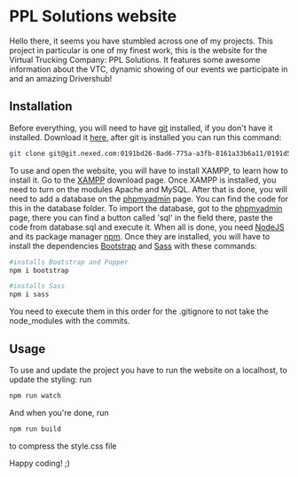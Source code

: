 # PPL Solutions website

Hello there, it seems you have stumbled across one of my projects. This project in particular is one of my finest work, this is the website for the Virtual Trucking Company: PPL Solutions. It features some awesome information about the VTC, dynamic showing of our events we participate in and an amazing Drivershub!

## Installation

Before everything, you will need to have [git](https://git-scm.com) installed, if you don't have it installed. Download it [here](https://git-scm.com/downloads), after git is installed you can run this command:

```bash
git clone git@git.nexed.com:0191bd26-8ad6-775a-a3fb-8161a33b6a11/0191d5d1-b9ce-7ad9-9c76-6deeabe8482d/Almost-there-05949418010a-40799e9f4aab.git
```

To use and open the website, you will have to install XAMPP, to learn how to install it. Go to the [XAMPP](https://www.apachefriends.org/download.html) download page. Once XAMPP is installed, you need to turn on the modules Apache and MySQL. After that is done, you will need to add a database on the [phpmyadmin](http://localhost/phpmyadmin) page. You can find the code for this in the database folder. To import the database, got to the [phpmyadmin](http://localhost/phpmyadmin) page, there you can find a button called 'sql' in the field there, paste the code from database.sql and execute it. When all is done, you need [NodeJS](https://nodejs.org/en/download) and its package manager [npm](https://www.npmjs.com/package/npm). Once they are installed, you will have to install the dependencies [Bootstrap](https://getbootstrap.com) and [Sass](https://sass-lang.com) with these commands:

```bash
#installs Bootstrap and Popper
npm i bootstrap

#installs Sass
npm i sass
```

You need to execute them in this order for the .gitignore to not take the node_modules with the commits.

## Usage

To use and update the project you have to run the website on a localhost, to update the styling: run

```bash
npm run watch
```

And when you're done, run

```bash
npm run build
```
to compress the style.css file

Happy coding! ;)